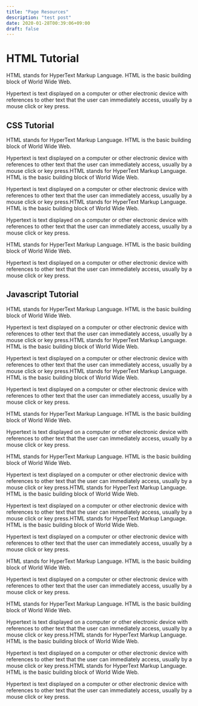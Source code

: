 ```yaml
---
title: "Page Resources"
description: "test post"
date: 2020-01-28T00:39:06+09:00
draft: false
---
```



# HTML Tutorial

HTML stands for HyperText Markup Language. HTML is the basic building block of World Wide Web.

Hypertext is text displayed on a computer or other electronic device with references to other text that the user can immediately access, usually by a mouse click or key press.


## CSS Tutorial
HTML stands for HyperText Markup Language. HTML is the basic building block of World Wide Web.

Hypertext is text displayed on a computer or other electronic device with references to other text that the user can immediately access, usually by a mouse click or key press.HTML stands for HyperText Markup Language. HTML is the basic building block of World Wide Web.

Hypertext is text displayed on a computer or other electronic device with references to other text that the user can immediately access, usually by a mouse click or key press.HTML stands for HyperText Markup Language. HTML is the basic building block of World Wide Web.

Hypertext is text displayed on a computer or other electronic device with references to other text that the user can immediately access, usually by a mouse click or key press.

HTML stands for HyperText Markup Language. HTML is the basic building block of World Wide Web.

Hypertext is text displayed on a computer or other electronic device with references to other text that the user can immediately access, usually by a mouse click or key press.

## Javascript Tutorial

HTML stands for HyperText Markup Language. HTML is the basic building block of World Wide Web.

Hypertext is text displayed on a computer or other electronic device with references to other text that the user can immediately access, usually by a mouse click or key press.HTML stands for HyperText Markup Language. HTML is the basic building block of World Wide Web.

Hypertext is text displayed on a computer or other electronic device with references to other text that the user can immediately access, usually by a mouse click or key press.HTML stands for HyperText Markup Language. HTML is the basic building block of World Wide Web.

Hypertext is text displayed on a computer or other electronic device with references to other text that the user can immediately access, usually by a mouse click or key press.

HTML stands for HyperText Markup Language. HTML is the basic building block of World Wide Web.

Hypertext is text displayed on a computer or other electronic device with references to other text that the user can immediately access, usually by a mouse click or key press.


HTML stands for HyperText Markup Language. HTML is the basic building block of World Wide Web.

Hypertext is text displayed on a computer or other electronic device with references to other text that the user can immediately access, usually by a mouse click or key press.HTML stands for HyperText Markup Language. HTML is the basic building block of World Wide Web.

Hypertext is text displayed on a computer or other electronic device with references to other text that the user can immediately access, usually by a mouse click or key press.HTML stands for HyperText Markup Language. HTML is the basic building block of World Wide Web.

Hypertext is text displayed on a computer or other electronic device with references to other text that the user can immediately access, usually by a mouse click or key press.


HTML stands for HyperText Markup Language. HTML is the basic building block of World Wide Web.

Hypertext is text displayed on a computer or other electronic device with references to other text that the user can immediately access, usually by a mouse click or key press.


HTML stands for HyperText Markup Language. HTML is the basic building block of World Wide Web.

Hypertext is text displayed on a computer or other electronic device with references to other text that the user can immediately access, usually by a mouse click or key press.HTML stands for HyperText Markup Language. HTML is the basic building block of World Wide Web.

Hypertext is text displayed on a computer or other electronic device with references to other text that the user can immediately access, usually by a mouse click or key press.HTML stands for HyperText Markup Language. HTML is the basic building block of World Wide Web.

Hypertext is text displayed on a computer or other electronic device with references to other text that the user can immediately access, usually by a mouse click or key press.